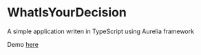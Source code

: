 # WhatIsYourDecision
A simple application writen in TypeScript using Aurelia framework

Demo [here](https://bomblix.github.io/WhatIsYourDecision/)
